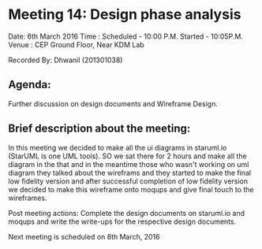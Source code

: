 Meeting 14: Design phase analysis
=================================


Date: 6th March 2016
 Time : Scheduled - 10:00 P.M.
   Started - 10:05P.M.
   Venue : CEP Ground Floor, Near KDM Lab

Recorded By: Dhwanil (201301038)

Agenda:
------
Further discussion on design documents and Wireframe Design.


Brief description about the meeting:
-----------------------------------
In this meeting we decided to make all the ui diagrams in staruml.io (StarUML is one UML tools). SO we sat there for 2 hours and make all the diagram in the that and in the meantime those who wasn't working on uml diagram they talked about the wireframs and they started to make the final low fidelity version and after successful completion of low fidelity version we decided to make this wireframe onto moqups and give final touch to the wireframes.

Post meeting actions: Complete the design documents on staruml.io and moqups and write the write-ups for the respective design documents.

Next meeting is scheduled on 8th March, 2016
